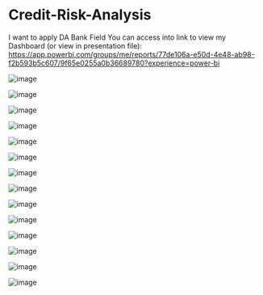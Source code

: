 # Credit-Risk-Analysis
I want to apply DA Bank Field
You can access into link to view my Dashboard (or view in presentation file): https://app.powerbi.com/groups/me/reports/77de106a-e50d-4e48-ab98-f2b593b5c607/9f65e0255a0b36689780?experience=power-bi

![image](https://github.com/user-attachments/assets/b7cda32b-de13-4b67-ac4f-42ca92c54773)

![image](https://github.com/user-attachments/assets/233703a4-d597-4050-b37f-62597a6815c2)

![image](https://github.com/user-attachments/assets/7836d7a7-9738-44ae-bc5b-a2f06e9521be)

![image](https://github.com/user-attachments/assets/b0e077aa-5a65-47df-bfcb-5ec60cb4f34a)

![image](https://github.com/user-attachments/assets/b52f09da-aa73-4fc4-869f-e954d77fd1e2)

![image](https://github.com/user-attachments/assets/9a9ab1e1-6cb5-4298-a006-853071fe0215)

![image](https://github.com/user-attachments/assets/99fb9b77-6f9a-4568-89fb-0105e4a85140)

![image](https://github.com/user-attachments/assets/e38daa4c-c4c8-49e7-ace8-d8c90bab1bdd)

![image](https://github.com/user-attachments/assets/0371c1f0-95dc-49e5-8368-1f4c705de69c)

![image](https://github.com/user-attachments/assets/99251c1b-d671-4862-b76e-8112ce8fc18b)

![image](https://github.com/user-attachments/assets/72639a20-d72b-470b-bfc5-8ca73dfc8d6d)

![image](https://github.com/user-attachments/assets/4b9fc442-565f-4624-a717-bb10afd7d9d2)

![image](https://github.com/user-attachments/assets/4f4ba238-f605-4a70-9bb4-f4595840018d)

![image](https://github.com/user-attachments/assets/eabb7c9f-f828-4155-9c87-cb52338d6145)

